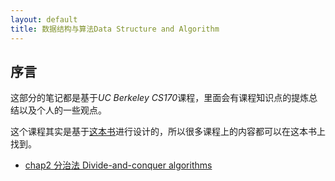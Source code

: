 ```yaml
---
layout: default
title: 数据结构与算法Data Structure and Algorithm
---
```

## 序言
这部分的笔记都是基于*UC Berkeley CS170*课程，里面会有课程知识点的提炼总结以及个人的一些观点。

这个课程其实是基于[这本书](http://algorithmics.lsi.upc.edu/docs/Dasgupta-Papadimitriou-Vazirani.pdf)进行设计的，所以很多课程上的内容都可以在这本书上找到。

- [chap2 分治法 Divide-and-conquer algorithms](./chap2%20分治法%20Divide-and-conquer%20algorithms/)